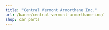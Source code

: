 ```yaml
---
title: "Central Vermont Armorthane Inc."
url: /barre/central-vermont-armorthane-inc/
shop: car parts
---
```

